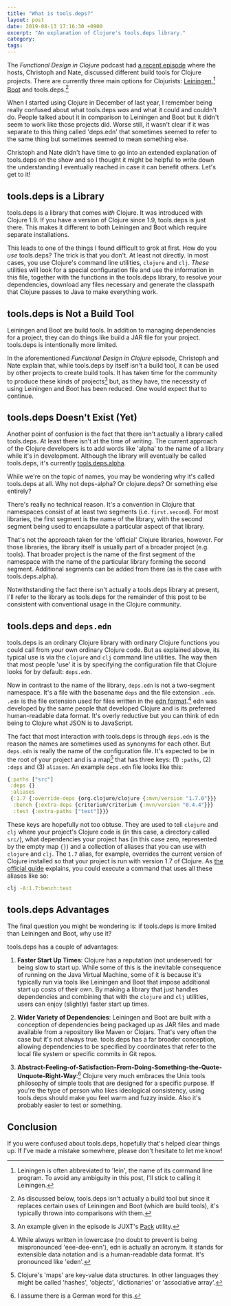 ```yaml
---
title: "What is tools.deps?"
layout: post
date: 2019-08-13 17:16:30 +0900
excerpt: "An explanation of Clojure's tools.deps library."
category: 
tags: 
---
```


The _Functional Design in Clojure_ podcast had [a recent episode][fdc] where the hosts, Christoph and Nate, discussed different build tools for Clojure projects. There are currently three main options for Clojurists: [Leiningen][lein],[^1] [Boot][boot] and tools.deps.[^2]

[fdc]: https://clojuredesign.club/episode/040-should-i-use-lein-boot-or-tools-deps/ "The page for Episode 40 of the 'Functional Design in Clojure' podcast"

[lein]: https://leiningen.org/ "The homepage of the Leiningen project"

[boot]: https://boot-clj.com/ "The homepage of the Boot project"

When I started using Clojure in December of last year, I remember being really confused about what tools.deps _was_ and what it could and couldn't do. People talked about it in comparison to Leiningen and Boot but it didn't seem to work like those projects did. Worse still, it wasn't clear if it was separate to this thing called 'deps.edn' that sometimes seemed to refer to the same thing but sometimes seemed to mean something else.

Christoph and Nate didn't have time to go into an extended explanation of tools.deps on the show and so I thought it might be helpful to write down the understanding I eventually reached in case it can benefit others. Let's get to it!

## tools.deps is a Library

tools.deps is a library that comes _with_ Clojure. It was introduced with Clojure 1.9. If you have a version of Clojure since 1.9, tools.deps is just there. This makes it different to both Leiningen and Boot which require separate installations.

This leads to one of the things I found difficult to grok at first. How do you _use_ tools.deps? The trick is that you don't. At least not directly. In most cases, you use Clojure's command line utilities, `clojure` and `clj`. _These_ utilities will look for a special configuration file and use the information in this file, together with the functions in the tools.deps library, to resolve your dependencies, download any files necessary and generate the classpath that Clojure passes to Java to make everything work.

## tools.deps is Not a Build Tool

Leiningen and Boot are build tools. In addition to managing dependencies for a project, they can do things like build a JAR file for your project. tools.deps is intentionally more limited.

In the aforementioned _Functional Design in Clojure_ episode, Christoph and Nate explain that, while tools.deps by itself isn't a build tool, it can be used by other projects to create build tools. It has taken time for the community to produce these kinds of projects[^3] but, as they have, the necessity of using Leiningen and Boot has been reduced. One would expect that to continue.

## tools.deps Doesn't Exist (Yet)

Another point of confusion is the fact that there isn't actually a library called tools.deps. At least there isn't at the time of writing. The current approach of the Clojure developers is to add words like 'alpha' to the name of a library while it's in development. Although the library will eventually be called tools.deps, it's currently [tools.deps.alpha][tda].

[tda]: https://github.com/clojure/tools.deps.alpha "The GitHub repository for tools.deps.alpha"

While we're on the topic of names, you may be wondering why it's called tools.deps at all. Why not deps-alpha? Or clojure.deps? Or something else entirely?

There's really no technical reason. It's a convention in Clojure that namespaces consist of at least two segments (i.e. `first.second`). For most libraries, the first segment is the name of the library, with the second segment being used to encapsulate a particular aspect of that library.

That's not the approach taken for the 'official' Clojure libraries, however. For those libraries, the library itself is usually part of a broader project (e.g. tools). That broader project is the name of the first segment of the namespace with the name of the particular library forming the second segment. Additional segments can be added from there (as is the case with tools.deps.alpha).

Notwithstanding the fact there isn't actually a tools.deps library at present, I'll refer to the library as tools.deps for the remainder of this post to be consistent with conventional usage in the Clojure community.

## tools.deps and `deps.edn`

tools.deps is an ordinary Clojure library with ordinary Clojure functions you could call from your own ordinary Clojure code. But as explained above, its typical use is via the `clojure` and `clj` command line utilities. The way then that most people 'use' it is by specifying the configuration file that Clojure looks for by default: `deps.edn`.

Now in contrast to the name of the library, `deps.edn` is not a two-segment namespace. It's a file with the basename `deps` and the file extension `.edn`. `.edn` is the file extension used for files written in the [edn format][edn].[^4] edn was developed by the same people that developed Clojure and is its preferred human-readable data format. It's overly reductive but you can think of edn being to Clojure what JSON is to JavaScript.

[edn]: http://edn-format.org/ "The homepage for edn"

The fact that most interaction with tools.deps is through `deps.edn` is the reason the names are sometimes used as synonyms for each other. But `deps.edn` is really the name of the configuration file. It's expected to be in the root of your project and is a map[^5] that has three keys: (1) `:paths`, (2) `:deps` and (3) `aliases`. An example `deps.edn` file looks like this:

```clojure
{:paths ["src"]
 :deps {}
 :aliases
 {:1.7 {:override-deps {org.clojure/clojure {:mvn/version "1.7.0"}}}
  :bench {:extra-deps {criterium/criterium {:mvn/version "0.4.4"}}}
  :test {:extra-paths ["test"]}}}
```

These keys are hopefully not too obtuse. They are used to tell `clojure` and `clj` where your project's Clojure code is (in this case, a directory called `src/`), what dependencies your project has (in this case zero, represented by the empty map `{}`) and a collection of aliases that you can use with `clojure` and `clj`. The `1.7` alias, for example, overrides the current version of Clojure installed so that your project is run with version 1.7 of Clojure. As [the official guide][guide] explains, you could execute a command that uses all these aliases like so:

[guide]: https://clojure.org/reference/deps_and_cli "The page 'Deps and CLI' on the official Clojure website"

```sh
clj -A:1.7:bench:test
``` 

## tools.deps Advantages

The final question you might be wondering is: if tools.deps is more limited than Leiningen and Boot, why use it?

tools.deps has a couple of advantages:

1. **Faster Start Up Times**: Clojure has a reputation (not undeserved) for being slow to start up. While some of this is the inevitable consequence of running on the Java Virtual Machine, some of it is because it's typically run via tools like Leiningen and Boot that impose additional start up costs of their own. By making a library that just handles dependencies and combining that with the `clojure` and `clj` utilities, users can enjoy (slightly) faster start up times.

2. **Wider Variety of Dependencies**: Leiningen and Boot are built with a conception of dependencies being packaged up as JAR files and made available from a repository like Maven or Clojars. That's very often the case but it's not always true. tools.deps has a far broader conception, allowing dependencies to be specified by coordinates that refer to the local file system or specific commits in Git repos.

3. **Abstract-Feeling-of-Satisfaction-From-Doing-Something-the-Quote-Unquote-Right-Way**:[^6] Clojure very much embraces the Unix tools philosophy of simple tools that are designed for a specific purpose. If you're the type of person who likes ideological consistency, using tools.deps should make you feel warm and fuzzy inside. Also it's probably easier to test or something.

## Conclusion

If you were confused about tools.deps, hopefully that's helped clear things up. If I've made a mistake somewhere, please don't hesitate to let me know!

[^1]: Leiningen is often abbreviated to 'lein', the name of its command line program. To avoid any ambiguity in this post, I'll stick to calling it Leiningen.

[^2]: As discussed below, tools.deps isn't actually a build tool but since it replaces certain uses of Leiningen and Boot (which are build tools), it's typically thrown into comparisons with them.

[^3]: An example given in the episode is JUXT's [Pack][pack] utility.

[pack]: https://github.com/juxt/pack.alpha "The GitHub repository for JUXT's Pack"

[^4]: While always written in lowercase (no doubt to prevent is being mispronounced 'eee-dee-enn'), edn is actually an acronym. It stands for extensible data notation and is a human-readable data format. It's pronounced like 'eden'.

[^5]: Clojure's 'maps' are key-value data structures. In other languages they might be called 'hashes', 'objects', 'dictionaries' or 'associative array'.

[^6]: I assume there is a German word for this.